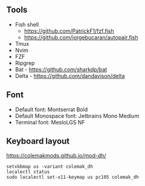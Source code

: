 ## Tools
- Fish shell
  - https://github.com/PatrickF1/fzf.fish
  - https://github.com/jorgebucaran/autopair.fish
- Tmux
- Nvim
- FZF
- Ripgrep
- Bat - https://github.com/sharkdp/bat
- Delta - https://github.com/dandavison/delta

## Font
- Default font: Montserrat Bold
- Default Monospace font: Jetbrains Mono Medium
- Terminal font: MesloLGS NF

## Keyboard layout
https://colemakmods.github.io/mod-dh/
```
setxkbmap us -variant colemak_dh
localectl status
sudo localectl set-x11-keymap us pc105 colemak_dh 
```
